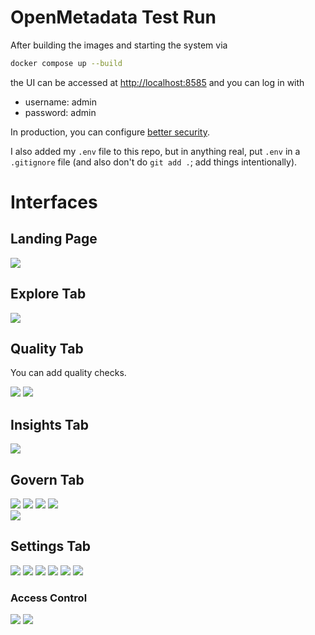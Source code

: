 # OpenMetadata Test Run

After building the images and starting the system via

```bash
docker compose up --build
```

the UI can be accessed at [http://localhost:8585](http://localhost:8585) and you can log in with

* username: admin
* password: admin

In production, you can configure [better security](https://docs.open-metadata.org/deployment/security/basic-auth).

I also added my `.env` file to this repo, but in anything real, put `.env` in a `.gitignore` file (and also don't do `git add .`; add things intentionally).

# Interfaces

## Landing Page

![](/imgs/landing_page_dashboard.PNG)

## Explore Tab

![](/imgs/explore_page.PNG)

## Quality Tab

You can add quality checks.

![](/imgs/quality_tab_landing_page.PNG)
![](/imgs/quality_tab_add_testing_suite.PNG)

## Insights Tab

![](/imgs/insights_landing_page_data_assets.PNG)


## Govern Tab

![](/imgs/govern_tab_glossary_landing_page.PNG)
![](/imgs/govern_tab_add_glossery_form.PNG)
![](/imgs/govern_tab_tags_landing_page.PNG)
![](/imgs/govern_tab_tags_Tier_category.PNG)         
![](/imgs/govern_tab_tags_PII_category.PNG)

## Settings Tab

![](/imgs/settings_page.PNG)
![](/imgs/settings_add_pipeline_service_interface.PNG)
![](/imgs/settings_add_dashboard_service_interface.PNG)
![](/imgs/settings_add_database_interface.PNG)
![](/imgs/settings_add_messaging_service_interface.PNG)
![](/imgs/settings_add_ML_model_service_interface.PNG)

### Access Control
![](./imgs/settings_default_access_control_policies.PNG)
![](/imgs/settings_default_access_control_roles.PNG)
